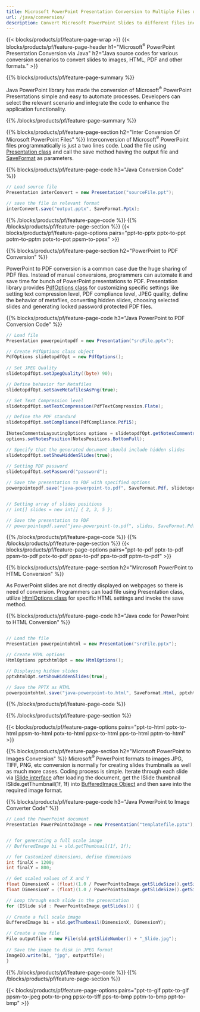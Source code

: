 ```yaml
---
title: Microsoft PowerPoint Presentation Conversion to Multiple Files using Java 
url: /java/conversion/
description: Convert Microsoft PowerPoint Slides to different files including HTML, PDF and image formats within Java based applications.
---
```


{{< blocks/products/pf/feature-page-wrap >}}
{{< blocks/products/pf/feature-page-header h1="Microsoft<sup>&reg;</sup> PowerPoint Presentation Conversion via Java" h2="Java source codes for various conversion scenarios to convert slides to images, HTML, PDF and other formats." >}}

{{% blocks/products/pf/feature-page-summary %}}

Java PowerPoint library has made the conversion of Microsoft<sup>&reg;</sup> PowerPoint Presentations simple and easy to automate processes. Developers can select the relevant scenario and integrate the code to enhance the application functionality. 

{{% /blocks/products/pf/feature-page-summary  %}}

{{% blocks/products/pf/feature-page-section  h2="Inter Conversion Of Microsoft PowerPoint Files" %}}
Interconversion of Microsoft<sup>&reg;</sup> PowerPoint files programmatically is just a two lines code. Load the file using [Presentation class](https://apireference.aspose.com/slides/java/com.aspose.slides/Presentation) and call the save method having the output file and [SaveFormat](https://apireference.aspose.com/slides/java/com.aspose.slides/SaveFormat) as parameters.

{{% blocks/products/pf/feature-page-code h3="Java Conversion Code" %}}

```cs
// Load source file
Presentation interConvert = new Presentation("sourceFile.ppt");

// save the file in relevant format
interConvert.save("output.pptx", SaveFormat.Pptx);   
```
{{% /blocks/products/pf/feature-page-code  %}}
{{% /blocks/products/pf/feature-page-section %}}
{{< blocks/products/pf/feature-page-options pairs="ppt-to-pptx pptx-to-ppt potm-to-pptm potx-to-pot ppsm-to-ppsx" >}}


{{% blocks/products/pf/feature-page-section  h2="PowerPoint to PDF Conversion" %}}

PowerPoint to PDF conversion is a common case due the huge sharing of PDF files. Instead of manual conversions, programmers can automate it and save time for bunch of PowerPoint presentations to PDF. Presentation library provides [PdfOptions class](https://apireference.aspose.com/java/slides/com.aspose.slides/PdfOptions) for customizing specific settings like setting text compression level, PDF compliance level, JPEG quality, define the behavior of metafiles, converting hidden slides, choosing selected slides and generating locked password protected PDF files.

{{% blocks/products/pf/feature-page-code h3="Java PowerPoint to PDF Conversion Code" %}}

```cs
// Load file
Presentation powerpointopdf = new Presentation("srcFile.pptx");

// Create PdfOptions class object
PdfOptions slidetopdfOpt = new PdfOptions();
               
// Set JPEG Quality
slidetopdfOpt.setJpegQuality((byte) 90);

// Define behavior for Metafiles
slidetopdfOpt.setSaveMetafilesAsPng(true);

// Set Text Compression level
slidetopdfOpt.setTextCompression(PdfTextCompression.Flate);

// Define the PDF standard
slidetopdfOpt.setCompliance(PdfCompliance.Pdf15);
              
INotesCommentsLayoutingOptions options = slidetopdfOpt.getNotesCommentsLayouting();
options.setNotesPosition(NotesPositions.BottomFull);

// Specify that the generated document should include hidden slides
slidetopdfOpt.setShowHiddenSlides(true);
	
// Setting PDF password
slidetopdfOpt.setPassword("password");	

// Save the presentation to PDF with specified options
powerpointopdf.save("java-powerpoint-to.pdf", SaveFormat.Pdf, slidetopdfOpt);


// Setting array of slides positions
// int[] slides = new int[] { 2, 3, 5 };

// Save the presentation to PDF
// powerpointopdf.save("java-powerpoint-to.pdf", slides, SaveFormat.Pdf);

```
{{% /blocks/products/pf/feature-page-code  %}}
{{% /blocks/products/pf/feature-page-section %}}
{{< blocks/products/pf/feature-page-options pairs="ppt-to-pdf pptx-to-pdf ppsm-to-pdf potx-to-pdf ppsx-to-pdf pps-to-pdf pptm-to-pdf" >}}


{{% blocks/products/pf/feature-page-section  h2="Mircrosoft PowerPoint to HTML Conversion" %}}

As PowerPoint slides are not directly displayed on webpages so there is need of conversion. Programmers can load file using Presentation class, utilize [HtmlOptions class](https://apireference.aspose.com/slides/java/com.aspose.slides/HtmlOptions) for specific HTML settings and invoke the save method.

{{% blocks/products/pf/feature-page-code h3="Java code for PowerPoint to HTML Conversion" %}}

```cs

// Load the file
Presentation powerpointohtml = new Presentation("srcFile.pptx");

// Create HTML options
HtmlOptions pptxhtmlOpt = new HtmlOptions();

// Displaying hidden slides
pptxhtmlOpt.setShowHiddenSlides(true);

// Save the PPTX as HTML
powerpointohtml.save("java-powerpoint-to.html", SaveFormat.Html, pptxhtmlOpt); 

```
{{% /blocks/products/pf/feature-page-code %}}

{{% /blocks/products/pf/feature-page-section %}}

{{< blocks/products/pf/feature-page-options pairs="ppt-to-html pptx-to-html ppsm-to-html potx-to-html ppsx-to-html pps-to-html pptm-to-html" >}}

{{% blocks/products/pf/feature-page-section  h2="Microsoft PowerPoint to Images Conversion" %}}
Microsoft<sup>&reg;</sup> PowerPoint formats to images JPG, TIFF, PNG, etc conversion is normally for creating slides thumbnails as well as much more cases. Coding process is simple. Iterate through each slide via [ISlide interface](https://apireference.aspose.com/slides/java/com.aspose.slides/ISlide) after loading the document, get the ISlide thumbnail ISlide.getThumbnail(1f, 1f) into [BufferedImage  Object](https://docs.oracle.com/javase/7/docs/api/java/awt/image/BufferedImage.html) and then save into the required image format. 

{{% blocks/products/pf/feature-page-code h3="Java PowerPoint to Image Converter Code" %}}
```cs
// Load the PowerPoint document
Presentation PowerPointtoImage = new Presentation("templatefile.pptx");


// for generating a full scale image
// BufferedImage bi = sld.getThumbnail(1f, 1f);

// for Customized dimensions, define dimensions
int finalX = 1200;
int finalY = 800;

// Get scaled values of X and Y
float DimensionX = (float)(1.0 / PowerPointtoImage.getSlideSize().getSize().getWidth()) * finalX;
float DimensionY = (float)(1.0 / PowerPointtoImage.getSlideSize().getSize().getHeight()) * finalY;

// Loop through each slide in the presentation
for (ISlide sld : PowerPointtoImage.getSlides()) {
	
// Create a full scale image
BufferedImage bi = sld.getThumbnail(DimensionX, DimensionY);

// Create a new file
File outputfile = new File(sld.getSlideNumber() + "_Slide.jpg");
	
// Save the image to disk in JPEG format
ImageIO.write(bi, "jpg", outputfile);
}
```
{{% /blocks/products/pf/feature-page-code %}}
{{% /blocks/products/pf/feature-page-section %}}

{{< blocks/products/pf/feature-page-options pairs="ppt-to-gif pptx-to-gif ppsm-to-jpeg potx-to-png ppsx-to-tiff pps-to-bmp pptm-to-bmp ppt-to-bmp" >}}